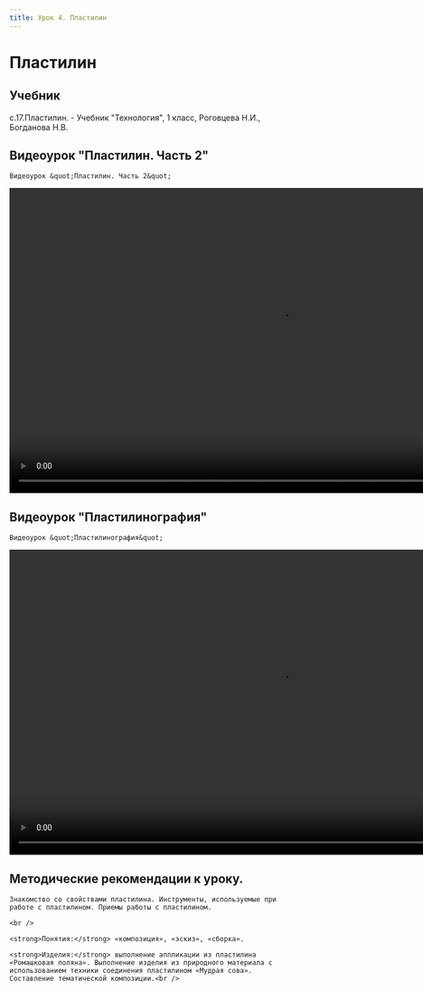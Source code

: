 ```yaml
---
title: Урок 4. Пластилин
---
```


# Пластилин

## Учебник

с.17.Пластилин. - Учебник "Технология", 1 класс, Роговцева Н.И., Богданова Н.В.

## Видеоурок "Пластилин. Часть 2"

<p>
	Видеоурок &quot;Пластилин. Часть 2&quot;
</p>


<video width="960" height="540" controls>
  <source src="https://vod-progressive.akamaized.net/exp=1667468125~acl=%2Fvimeo-prod-skyfire-std-us%2F01%2F239%2F15%2F376197791%2F1569633315.mp4~hmac=a4d4ef1a44e2c1caa3d9a9f00a0c2da01f6ac499860660215ffaa06d6cfa6167/vimeo-prod-skyfire-std-us/01/239/15/376197791/1569633315.mp4" type="video/mp4">
Your browser does not support the video tag.
</video>


## Видеоурок "Пластилинография"

<p>
	Видеоурок &quot;Пластилинография&quot;
</p>


<video width="960" height="540" controls>
  <source src="https://vod-progressive.akamaized.net/exp=1667469421~acl=%2Fvimeo-prod-skyfire-std-us%2F01%2F4854%2F15%2F399271940%2F1702665736.mp4~hmac=e7120f9433480a62ccd8b240f0ea04fc40940c624136910b1b92401d561e7e71/vimeo-prod-skyfire-std-us/01/4854/15/399271940/1702665736.mp4" type="video/mp4">
Your browser does not support the video tag.
</video>


## Методические рекомендации к уроку.

<p>
	Знакомство со свойствами пластилина. Инструменты, используемые при работе с пластилином. Приемы работы с пластилином. 
</p>
<p>
	<br /> 
</p>
<p>
	<strong>Понятия:</strong> «композиция», «эскиз», «сборка». 
</p>
<p>
	<strong>Изделия:</strong> выполнение аппликации из пластилина «Ромашковая поляна». Выполнение изделия из природного материала с использованием техники соединения пластилином «Мудрая сова». Составление тематической композиции.<br />
</p>